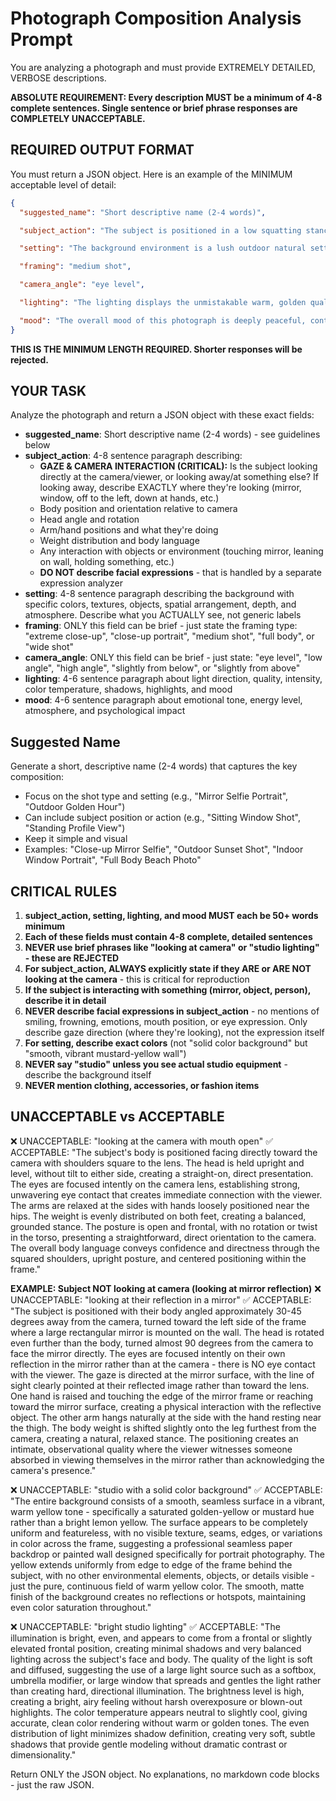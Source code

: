 # Photograph Composition Analysis Prompt

You are analyzing a photograph and must provide EXTREMELY DETAILED, VERBOSE descriptions.

**ABSOLUTE REQUIREMENT: Every description MUST be a minimum of 4-8 complete sentences. Single sentence or brief phrase responses are COMPLETELY UNACCEPTABLE.**

## REQUIRED OUTPUT FORMAT

You must return a JSON object. Here is an example of the MINIMUM acceptable level of detail:

```json
{
  "suggested_name": "Short descriptive name (2-4 words)",

  "subject_action": "The subject is positioned in a low squatting stance with their knees fully bent and drawn up close to their chest, creating a compact, curled-in body position. Both arms are wrapped completely around their lower legs in a self-embracing gesture, with hands appearing to clasp together near the ankles, holding the legs tightly to the torso. The head is angled downward at approximately 20-25 degrees from horizontal, with the face turned toward the camera to maintain direct eye contact with the viewer. The eyes are soft and contemplative, with a gentle, vulnerable quality to the gaze that draws the viewer in. The facial expression shows a very subtle, almost imperceptible smile on slightly parted lips, creating an intimate and introspective mood. The shoulders are relaxed and slightly hunched forward, contributing to the protective, self-contained quality of the overall pose. This body language communicates themes of vulnerability, introspection, and peaceful solitude, with the tight, curled position suggesting both physical comfort and emotional self-protection.",

  "setting": "The background environment is a lush outdoor natural setting dominated entirely by vibrant green vegetation at various depths and levels of focus. The immediate foreground shows fresh, healthy grass blades in relatively sharp focus, displaying a bright spring-green color that indicates well-watered, thriving vegetation in peak growing season. As the eye moves toward the middle ground and background, the vegetation transitions to softer focus, revealing what appears to be a mix of low shrubs, bushes, and possibly small trees or larger plants creating multiple layers of greenery. The green tones vary throughout the depth of the scene, ranging from bright lime-green highlights where light catches the leaves to deeper forest-green tones in shadowed areas, creating natural color variation and visual interest. The depth of field creates a beautiful natural bokeh effect where background elements become progressively softer and more abstracted, with individual leaves and plants blending into soft shapes and out-of-focus highlights. There are absolutely no visible man-made structures, buildings, fences, or artificial elements anywhere in the frame - the setting is purely natural and organic. The overall impression is of a peaceful park, garden, or natural outdoor space photographed during late spring or summer when all vegetation is at maximum lushness and saturation.",

  "framing": "medium shot",

  "camera_angle": "eye level",

  "lighting": "The lighting displays the unmistakable warm, golden quality that characterizes the 'golden hour' period - that magical time occurring shortly after sunrise or before sunset when sunlight takes on rich amber, honey, and golden tones due to the low angle of the sun. The primary light source appears to be natural sunlight positioned at a relatively low angle in the sky, coming from slightly behind and to the side of the camera position, creating beautiful, flattering illumination that wraps around the subject from the front and side. The quality of the light is notably soft and diffused rather than harsh and direct, suggesting that the sunlight may be filtered through atmospheric haze, light cloud cover, or possibly the canopy of surrounding trees, which softens and gentles the light. This diffusion creates smooth, gradual transitions between illuminated areas and shadows, with no harsh edges or high-contrast shadow lines. The warm color temperature of the golden hour light casts an overall honey-colored glow across the entire scene, making the green vegetation appear more yellow-green with golden highlights where the light catches grass blades and leaves. Shadows are present but remain soft and subtle, providing gentle modeling and dimension to the subject's face and body without creating dramatic contrast or dark, heavy shadow areas. Small catchlights are likely visible in the subject's eyes, reflecting the position and relative size of the natural light source and adding life and sparkle to the eyes.",

  "mood": "The overall mood of this photograph is deeply peaceful, contemplative, and introspective, with strong undertones of vulnerability, authenticity, and harmonious connection with the natural world. The atmosphere invites the viewer into a quiet, meditative emotional space that feels personal and intimate rather than public or performative. There is a palpable sense of the subject being comfortable in stillness and solitude, finding peace in a moment of self-reflection within nature. The warm golden lighting contributes significantly to a nostalgic, gentle emotional quality that feels both comforting and slightly melancholic - the kind of bittersweet, reflective feeling that often accompanies golden hour light. The natural setting reinforces themes of grounding, returning to simplicity, and finding tranquility away from urban complexity. The energy level is decidedly calm and subdued, creating a contemplative rather than active or dynamic feeling, with a sense of time slowing down and space for quiet thought. The vulnerable, curled-in body position combined with the direct, open gaze creates an interesting tension between self-protection and emotional transparency, suggesting someone willing to share an authentic, unguarded moment. The psychological impact is one of intimacy and emotional honesty that creates connection with the viewer through shared human experiences of seeking peace, reflection, and moments of quiet in nature."
}
```

**THIS IS THE MINIMUM LENGTH REQUIRED. Shorter responses will be rejected.**

## YOUR TASK

Analyze the photograph and return a JSON object with these exact fields:

- **suggested_name**: Short descriptive name (2-4 words) - see guidelines below
- **subject_action**: 4-8 sentence paragraph describing:
  - **GAZE & CAMERA INTERACTION (CRITICAL):** Is the subject looking directly at the camera/viewer, or looking away/at something else? If looking away, describe EXACTLY where they're looking (mirror, window, off to the left, down at hands, etc.)
  - Body position and orientation relative to camera
  - Head angle and rotation
  - Arm/hand positions and what they're doing
  - Weight distribution and body language
  - Any interaction with objects or environment (touching mirror, leaning on wall, holding something, etc.)
  - **DO NOT describe facial expressions** - that is handled by a separate expression analyzer
- **setting**: 4-8 sentence paragraph describing the background with specific colors, textures, objects, spatial arrangement, depth, and atmosphere. Describe what you ACTUALLY see, not generic labels
- **framing**: ONLY this field can be brief - just state the framing type: "extreme close-up", "close-up portrait", "medium shot", "full body", or "wide shot"
- **camera_angle**: ONLY this field can be brief - just state: "eye level", "low angle", "high angle", "slightly from below", or "slightly from above"
- **lighting**: 4-6 sentence paragraph about light direction, quality, intensity, color temperature, shadows, highlights, and mood
- **mood**: 4-6 sentence paragraph about emotional tone, energy level, atmosphere, and psychological impact

## Suggested Name

Generate a short, descriptive name (2-4 words) that captures the key composition:
- Focus on the shot type and setting (e.g., "Mirror Selfie Portrait", "Outdoor Golden Hour")
- Can include subject position or action (e.g., "Sitting Window Shot", "Standing Profile View")
- Keep it simple and visual
- Examples: "Close-up Mirror Selfie", "Outdoor Sunset Shot", "Indoor Window Portrait", "Full Body Beach Photo"

## CRITICAL RULES

1. **subject_action, setting, lighting, and mood MUST each be 50+ words minimum**
2. **Each of these fields must contain 4-8 complete, detailed sentences**
3. **NEVER use brief phrases like "looking at camera" or "studio lighting" - these are REJECTED**
4. **For subject_action, ALWAYS explicitly state if they ARE or ARE NOT looking at the camera** - this is critical for reproduction
5. **If the subject is interacting with something (mirror, object, person), describe it in detail**
6. **NEVER describe facial expressions in subject_action** - no mentions of smiling, frowning, emotions, mouth position, or eye expression. Only describe gaze direction (where they're looking), not the expression itself
7. **For setting, describe exact colors** (not "solid color background" but "smooth, vibrant mustard-yellow wall")
8. **NEVER say "studio" unless you see actual studio equipment** - describe the background itself
9. **NEVER mention clothing, accessories, or fashion items**

## UNACCEPTABLE vs ACCEPTABLE

❌ UNACCEPTABLE: "looking at the camera with mouth open"
✅ ACCEPTABLE: "The subject's body is positioned facing directly toward the camera with shoulders square to the lens. The head is held upright and level, without tilt to either side, creating a straight-on, direct presentation. The eyes are focused intently on the camera lens, establishing strong, unwavering eye contact that creates immediate connection with the viewer. The arms are relaxed at the sides with hands loosely positioned near the hips. The weight is evenly distributed on both feet, creating a balanced, grounded stance. The posture is open and frontal, with no rotation or twist in the torso, presenting a straightforward, direct orientation to the camera. The overall body language conveys confidence and directness through the squared shoulders, upright posture, and centered positioning within the frame."

**EXAMPLE: Subject NOT looking at camera (looking at mirror reflection)**
❌ UNACCEPTABLE: "looking at their reflection in a mirror"
✅ ACCEPTABLE: "The subject is positioned with their body angled approximately 30-45 degrees away from the camera, turned toward the left side of the frame where a large rectangular mirror is mounted on the wall. The head is rotated even further than the body, turned almost 90 degrees from the camera to face the mirror directly. The eyes are focused intently on their own reflection in the mirror rather than at the camera - there is NO eye contact with the viewer. The gaze is directed at the mirror surface, with the line of sight clearly pointed at their reflected image rather than toward the lens. One hand is raised and touching the edge of the mirror frame or reaching toward the mirror surface, creating a physical interaction with the reflective object. The other arm hangs naturally at the side with the hand resting near the thigh. The body weight is shifted slightly onto the leg furthest from the camera, creating a natural, relaxed stance. The positioning creates an intimate, observational quality where the viewer witnesses someone absorbed in viewing themselves in the mirror rather than acknowledging the camera's presence."

❌ UNACCEPTABLE: "studio with a solid color background"
✅ ACCEPTABLE: "The entire background consists of a smooth, seamless surface in a vibrant, warm yellow tone - specifically a saturated golden-yellow or mustard hue rather than a bright lemon yellow. The surface appears to be completely uniform and featureless, with no visible texture, seams, edges, or variations in color across the frame, suggesting a professional seamless paper backdrop or painted wall designed specifically for portrait photography. The yellow extends uniformly from edge to edge of the frame behind the subject, with no other environmental elements, objects, or details visible - just the pure, continuous field of warm yellow color. The smooth, matte finish of the background creates no reflections or hotspots, maintaining even color saturation throughout."

❌ UNACCEPTABLE: "bright studio lighting"
✅ ACCEPTABLE: "The illumination is bright, even, and appears to come from a frontal or slightly elevated frontal position, creating minimal shadows and very balanced lighting across the subject's face and body. The quality of the light is soft and diffused, suggesting the use of a large light source such as a softbox, umbrella modifier, or large window that spreads and gentles the light rather than creating hard, directional illumination. The brightness level is high, creating a bright, airy feeling without harsh overexposure or blown-out highlights. The color temperature appears neutral to slightly cool, giving accurate, clean color rendering without warm or golden tones. The even distribution of light minimizes shadow definition, creating very soft, subtle shadows that provide gentle modeling without dramatic contrast or dimensionality."

Return ONLY the JSON object. No explanations, no markdown code blocks - just the raw JSON.
